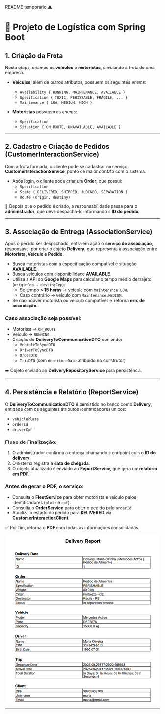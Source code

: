 README temporário ⚠️

# 🚚 Projeto de Logística com Spring Boot

## 1. Criação da Frota
Nesta etapa, criamos os **veículos** e **motoristas**, simulando a frota de uma empresa.  

- **Veículos**, além de outros atributos, possuem os seguintes *enums*:  
  - `Availability { RUNNING, MAINTENANCE, AVAILABLE }`  
  - `Specification { TOXIC, PERISHABLE, FRAGILE, ... }`  
  - `Maintenance { LOW, MEDIUM, HIGH }`  

- **Motoristas** possuem os *enums*:  
  - `Specification`  
  - `Situation { ON_ROUTE, UNAVAILABLE, AVAILABLE }`  

---

## 2. Cadastro e Criação de Pedidos (CustomerInteractionService)
Com a frota formada, o cliente pode se cadastrar no serviço **CustomerInteractionService**, ponto de maior contato com o sistema.  

- Após login, o cliente pode criar um **Order**, que possui:  
  - `Specification`  
  - `State { DELIVERED, SHIPPED, BLOCKED, SEPARATION }`  
  - `Route (origin, destiny)`  

📌 Depois que o pedido é criado, a responsabilidade passa para o **administrador**, que deve despachá-lo informando o **ID do pedido**.  

---

## 3. Associação de Entrega (AssociationService)
Após o pedido ser despachado, entra em ação o **serviço de associação**, responsável por criar o objeto **Delivery**, que representa a associação entre **Motorista, Veículo e Pedido**.  

- Busca motoristas com a especificação compatível e situação **AVAILABLE**.  
- Busca veículos com disponibilidade **AVAILABLE**.  
- Utiliza a API do **Google Maps** para calcular o tempo médio de trajeto (`originCep → destinyCep`):  
  - Se tempo **> 15 horas** → veículo com `Maintenance.LOW`.  
  - Caso contrário → veículo com `Maintenance.MEDIUM`.  
- Se não houver motorista ou veículo compatível → retorna **erro de associação**.  

### Caso associação seja possível:
- Motorista → `ON_ROUTE`  
- Veículo → `RUNNING`  
- Criação de **DeliveryToCommunicationDTO** contendo:  
  - `VehicleToSyncDTO`  
  - `DriverToSyncDTO`  
  - `OrderDTO`  
  - `TripDTO` (com `departureDate` atribuído no construtor)  

➡️ Objeto enviado ao **DeliveryRepositoryService** para persistência.  

---

## 4. Persistência e Relatório (ReportService)
O **DeliveryToCommunicationDTO** é persistido no banco como **Delivery**, entidade com os seguintes atributos identificadores únicos:  
- `vehiclePlate`  
- `orderId`  
- `driverCpf`  

### Fluxo de Finalização:
1. O administrador confirma a entrega chamando o endpoint com o **ID do delivery**.  
2. O sistema registra a **data de chegada**.  
3. O objeto atualizado é enviado ao **ReportService**, que gera um **relatório em PDF**.  

### Antes de gerar o PDF, o serviço:
- Consulta o **FleetService** para obter motorista e veículo pelos identificadores (`plate` e `cpf`).  
- Consulta o **OrderService** para obter o pedido pelo `orderId`.  
- Atualiza o estado do pedido para **DELIVERED** via **CustomerInteractionClient**.  

✅ Por fim, retorna o **PDF** com todas as informações consolidadas.  

![img_3.png](img_3.png)

---
